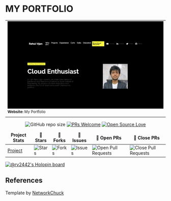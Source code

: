 # MY PORTFOLIO

<!-- [![Portfolio](https://github.com/rv2442/rv2442.github.io/blob/main/portfoliogif.gif)](https://www.rahulvijan.tech) -->
<div align="center">
<table>
  <tr>
    <td width="50%"><a href="https://www.rahulvijan.tech"><img width="100%" src="https://github.com/rv2442/rv2442.github.io/blob/main/portfoliogif.gif"></a><br><sup><strong>Website:</strong> My Portfolio</sup>
 </tr>
</table>



![GitHub repo size](https://img.shields.io/github/repo-size/rv2442/rv2442.github.io?color=yellow) [![PRs Welcome](https://img.shields.io/badge/PRs-welcome-brightgreen.svg?style=flat-square)](http://makeapullrequest.com) [![Open Source Love](https://badges.frapsoft.com/os/v1/open-source.png?v=103)](https://github.com/ellerbrock/open-source-badges/) 
</div>

<table align="center">
    <thead align="center">
        <tr border: 1px;>
            <td><b>Project Stats</td>
            <td><b>🌟 Stars</b></td>
            <td><b>🍴 Forks</b></td>
            <td><b>🐛 Issues</b></td>
            <td><b>🔔 Open PRs</b></td>
            <td><b>🔕 Close PRs</b></td>
        </tr>
     </thead>
    <tbody>
         <tr>
            <td><a href="https://github.com/19sajib/JS-Project-Vault"</a>Project</td>
            <td><img alt="Stars" src="https://img.shields.io/github/stars/rv2442/rv2442.github.io?style=flat&logo=github"/></td>
             <td><img alt="Forks" src="https://img.shields.io/github/forks/rv2442/rv2442.github.io?style=flat&logo=github"/></td>
            <td><img alt="Issues" src="https://img.shields.io/github/issues/rv2442/rv2442.github.io?style=flat&logo=github"/></td>
            <td><img alt="Open Pull Requests" src="https://img.shields.io/github/issues-pr/rv2442/rv2442.github.io?style=flat&logo=github"/></td>
           <td><img alt="Close Pull Requests" src="https://img.shields.io/github/issues-pr-closed/rv2442/rv2442.github.io?style=flat&color=critical&logo=github"/></td>
        </tr>
    </tbody>
</table>

[![@rv2442's Holopin board](https://holopin.me/rv2442)](https://holopin.io/@rv2442)

## References
 <footer class="container">
        <div class="copyright">
            Template by <a href="https://networkchuck.com/" target="_blank" rel="noopener noreferrer">NetworkChuck</a>
        </div>
    </footer>



<!--
## HACKTOBERFEST2022
Go over to [Issue #4](https://github.com/rv2442/rv2442.github.io/issues/4)

#### Rules
No abusive langauge
No PR/MR Spams (dont PR for 1 character each, pull requests are accepted on files)
-->

